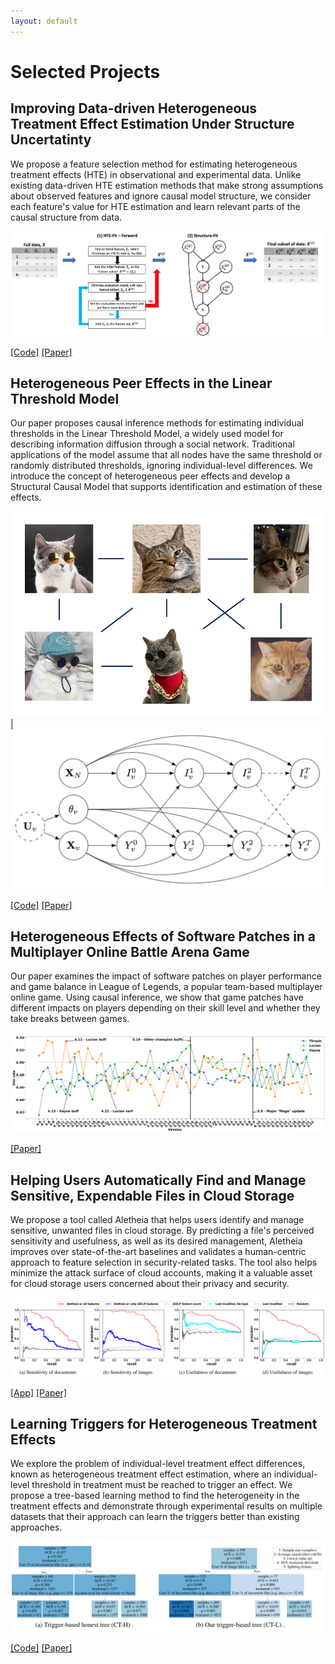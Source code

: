 ```yaml
---
layout: default
---
```


# Selected Projects

## Improving Data-driven Heterogeneous Treatment Effect Estimation Under Structure Uncertatinty

We propose a feature selection method for estimating heterogeneous treatment effects (HTE) in observational and experimental data. Unlike existing data-driven HTE estimation methods that make strong assumptions about observed features and ignore causal model structure, we consider each feature's value for HTE estimation and learn relevant parts of the causal structure from data.

<img src="images/hte_feature_selection.png?raw=true" alt="Figure showing the proposed feature selection method for estimating HTE" />

[[Code]](https://github.com/edgeslab/causal_feature_selection) [[Paper]](https://dl.acm.org/doi/pdf/10.1145/3534678.3539444?casa_token=SJKBH0p_SEcAAAAA:ZtbYzbtmvKIseDgRojDmOPrkLYhfWGqIkmYcIG2sZb7EP-xWYIVidWxIuhDJ6oRu4KJVcdKqRHpIgg)

## Heterogeneous Peer Effects in the Linear Threshold Model

Our paper proposes causal inference methods for estimating individual thresholds in the Linear Threshold Model, a widely used model for describing information diffusion through a social network. Traditional applications of the model assume that all nodes have the same threshold or randomly distributed thresholds, ignoring individual-level differences. We introduce the concept of heterogeneous peer effects and develop a Structural Causal Model that supports identification and estimation of these effects.

<img src="images/cat_social.png" alt="Figure showing a cat social network" /> | <img src="images/hpe_scm.png" alt="Figure showing the Structural Causal Model for estimating individual thresholds with heterogeneous peer effects" />

[[Code]](https://github.com/edgeslab/hpe-ltm) [[Paper]](https://ojs.aaai.org/index.php/AAAI/article/view/20336/20095)

## Heterogeneous Effects of Software Patches in a Multiplayer Online Battle Arena Game

Our paper examines the impact of software patches on player performance and game balance in League of Legends, a popular team-based multiplayer online game. Using causal inference, we show that game patches have different impacts on players depending on their skill level and whether they take breaks between games.

<img src="images/lol_patches.png" alt="Figure showing the impact of software patches on player performance and game balance in League of Legends" />

[[Paper]](https://dl.acm.org/doi/pdf/10.1145/3472538.3472550)

## Helping Users Automatically Find and Manage Sensitive, Expendable Files in Cloud Storage

We propose a tool called Aletheia that helps users identify and manage sensitive, unwanted files in cloud storage. By predicting a file's perceived sensitivity and usefulness, as well as its desired management, Aletheia improves over state-of-the-art baselines and validates a human-centric approach to feature selection in security-related tasks. The tool also helps minimize the attack surface of cloud accounts, making it a valuable asset for cloud storage users concerned about their privacy and security.

<img src="images/cloudsweeper_prc.png" alt="Figure showing the performance of the Aletheia tool for managing sensitive, unwanted files in cloud storage" />

[[App]](https://cloudsweeper.app/) [[Paper]](https://www.cs.uic.edu/~ctran/docs/khan-usenix2021.pdf)

## Learning Triggers for Heterogeneous Treatment Effects

We explore the problem of individual-level treatment effect differences, known as heterogeneous treatment effect estimation, where an individual-level threshold in treatment must be reached to trigger an effect. We propose a tree-based learning method to find the heterogeneity in the treatment effects and demonstrate through experimental results on multiple datasets that their approach can learn the triggers better than existing approaches.

<img src="images/trigger_causal_trees.png" alt="Figure comparison between baseline and proposed causal trees"/>

[[Code]](https://github.com/edgeslab/CTL) [[Paper]](https://arxiv.org/pdf/1902.00087.pdf)